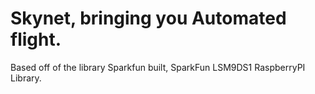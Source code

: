 Skynet, bringing you Automated flight.
===

Based off of the library Sparkfun built, SparkFun LSM9DS1 RaspberryPI Library.
